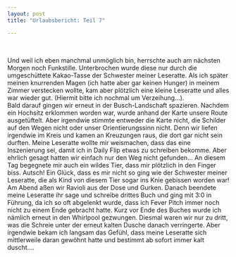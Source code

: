 ```yaml
---
layout: post
title: "Urlaubsbericht: Teil 7"

---
```


 

Und weil ich eben manchmal unmöglich bin, herrschte auch am nächsten Morgen noch Funkstille. Unterbrochen wurde diese nur durch die umgeschüttete Kakao-Tasse der Schwester meiner Leseratte. Als ich später meinen knurrenden Magen (ich hatte aber gar keinen Hunger) in meinem Zimmer verstecken wollte, kam aber plötzlich eine kleine Leseratte und alles war wieder gut. (Hiermit bitte ich nochmal um Verzeihung...).  
Bald darauf gingen wir erneut in der Busch-Landschaft spazieren. Nachdem ein Hochsitz erklommen worden war, wurde anhand der Karte unsere Route ausgetüftelt. Aber irgendwie stimmte entweder die Karte nicht, die Schilder auf den Wegen nicht oder unser Orientierungssinn nicht. Denn wir liefen irgendwie im Kreis und kamen an Kreuzungen raus, die dort gar nicht sein durften. Meine Leseratte wollte mir weismachen, dass das eine Inszenierung sei, damit ich in Daily Flip etwas zu schreiben bekomme. Aber ehrlich gesagt hatten wir einfach nur den Weg nicht gefunden... An diesem Tag begegnete mir auch ein wildes Tier, dass mir plötzlich in den Finger biss. Autsch! Ein Glück, dass es mir nicht so ging wie der Schwester meiner Leseratte, die als Kind von diesem Tier sogar ins Knie gebissen worden war!  
Am Abend aßen wir Ravioli aus der Dose und Gurken. Danach beendete meine Leseratte ihr sage und schreibe drittes Buch und ging mit 3:0 in Führung, da ich so oft abgelenkt wurde, dass ich Fever Pitch immer noch nicht zu einem Ende gebracht hatte. Kurz vor Ende des Buches wurde ich nämlich erneut in den Whirlpool gezwungen. Diesmal waren wir nur zu dritt, was die Schreie unter der erneut kalten Dusche danach verringerte. Aber irgendwie bekam ich langsam das Gefühl, dass meine Leseratte sich mittlerweile daran gewöhnt hatte und bestimmt ab sofort immer kalt duscht....

